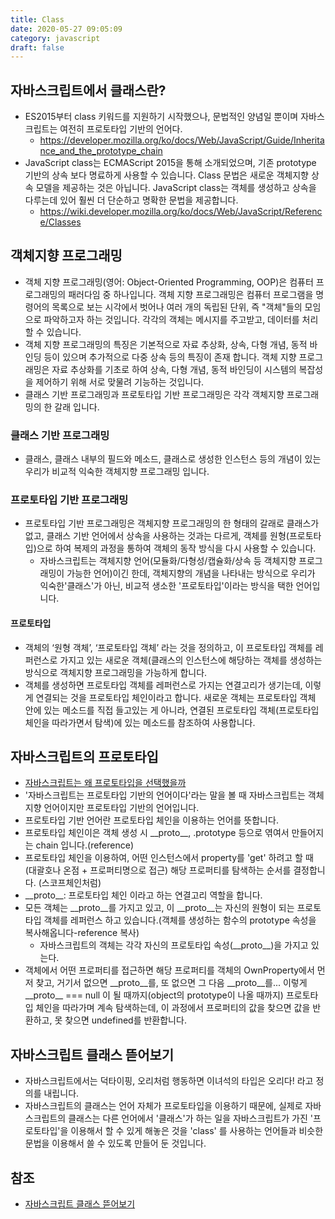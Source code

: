 ```yaml
---
title: Class
date: 2020-05-27 09:05:09
category: javascript
draft: false
---
```


## 자바스크립트에서 클래스란?

- ES2015부터 class 키워드를 지원하기 시작했으나, 문법적인 양념일 뿐이며 자바스크립트는 여전히 프로토타입 기반의 언어다.
  - https://developer.mozilla.org/ko/docs/Web/JavaScript/Guide/Inheritance_and_the_prototype_chain
- JavaScript class는 ECMAScript 2015을 통해 소개되었으며, 기존 prototype 기반의 상속 보다 명료하게 사용할 수 있습니다. Class 문법은 새로운 객체지향 상속 모델을 제공하는 것은 아닙니다. JavaScript class는 객체를 생성하고 상속을 다루는데 있어 훨씬 더 단순하고 명확한 문법을 제공합니다.
  - https://wiki.developer.mozilla.org/ko/docs/Web/JavaScript/Reference/Classes

## 객체지향 프로그래밍

- 객체 지향 프로그래밍(영어: Object-Oriented Programming, OOP)은 컴퓨터 프로그래밍의 패러다임 중 하나입니다. 객체 지향 프로그래밍은 컴퓨터 프로그램을 명령어의 목록으로 보는 시각에서 벗어나 여러 개의 독립된 단위, 즉 "객체"들의 모임으로 파악하고자 하는 것입니다. 각각의 객체는 메시지를 주고받고, 데이터를 처리할 수 있습니다.
- 객체 지향 프로그래밍의 특징은 기본적으로 자료 추상화, 상속, 다형 개념, 동적 바인딩 등이 있으며 추가적으로 다중 상속 등의 특징이 존재 합니다. 객체 지향 프로그래밍은 자료 추상화를 기초로 하여 상속, 다형 개념, 동적 바인딩이 시스템의 복잡성을 제어하기 위해 서로 맞물려 기능하는 것입니다.
- 클래스 기반 프로그래밍과 프로토타입 기반 프로그래밍은 각각 객체지향 프로그래밍의 한 갈래 입니다.

### 클래스 기반 프로그래밍

- 클래스, 클래스 내부의 필드와 메소드, 클래스로 생성한 인스턴스 등의 개념이 있는 우리가 비교적 익숙한 객체지향 프로그래밍 입니다.

### 프로토타입 기반 프로그래밍

- 프로토타입 기반 프로그래밍은 객체지향 프로그래밍의 한 형태의 갈래로 클래스가 없고, 클래스 기반 언어에서 상속을 사용하는 것과는 다르게, 객체를 원형(프로토타입)으로 하여 복제의 과정을 통하여 객체의 동작 방식을 다시 사용할 수 있습니다.
  - 자바스크립트는 객체지향 언어(모듈화/다형성/캡슐화/상속 등 객체지향 프로그래밍이 가능한 언어)이긴 한데, 객체지향의 개념을 나타내는 방식으로 우리가 익숙한'클래스'가 아닌, 비교적 생소한 '프로토타입'이라는 방식을 택한 언어입니다.

#### 프로토타입

- 객체의 ‘원형 객체’, ‘프로토타입 객체’ 라는 것을 정의하고, 이 프로토타입 객체를 레퍼런스로 가지고 있는 새로운 객체(클래스의 인스턴스에 해당하는 객체를 생성하는 방식으로 객체지향 프로그래밍을 가능하게 합니다.
- 객체를 생성하면 프로토타입 객체를 레퍼런스로 가지는 연결고리가 생기는데, 이렇게 연결되는 것을 프로토타입 체인이라고 합니다. 새로운 객체는 프로토타입 객체 안에 있는 메소드를 직접 들고있는 게 아니라, 연결된 프로토타입 객체(프로토타입 체인을 따라가면서 탐색)에 있는 메소드를 참조하여 사용합니다.

## 자바스크립트의 프로토타입

- [자바스크립트는 왜 프로토타입을 선택했을까](https://medium.com/@limsungmook/%EC%9E%90%EB%B0%94%EC%8A%A4%ED%81%AC%EB%A6%BD%ED%8A%B8%EB%8A%94-%EC%99%9C-%ED%94%84%EB%A1%9C%ED%86%A0%ED%83%80%EC%9E%85%EC%9D%84-%EC%84%A0%ED%83%9D%ED%96%88%EC%9D%84%EA%B9%8C-997f985adb42)
- '자바스크립트는 프로토타입 기반의 언어이다'라는 말을 볼 때 자바스크립트는 객체지향 언어이지만 프로토타입 기반의 언어입니다.
- 프로토타입 기반 언어란 프로토타입 체인을 이용하는 언어를 뜻합니다.
- 프로토타입 체인이은 객체 생성 시 \_\_proto\_\_, .prototype 등으로 엮여서 만들어지는 chain 입니다.(reference)
- 프로토타입 체인을 이용하여, 어떤 인스턴스에서 property를 'get' 하려고 할 때 (대괄호나 온점 + 프로퍼티명으로 접근) 해당 프로퍼티를 탐색하는 순서를 결정합니다. (스코프체인처럼)
- \_\_proto\_\_: 프로토타입 체인 이라고 하는 연결고리 역할을 합니다.
- 모든 객체는 \_\_proto\_\_를 가지고 있고, 이 \_\_proto\_\_는 자신의 원형이 되는 프로토타입 객체를 레퍼런스 하고 있습니다.(객체를 생성하는 함수의 prototype 속성을 복사해옵니다-reference 복사)
  - 자바스크립트의 객체는 각각 자신의 프로토타입 속성(\_\_proto\_\_)을 가지고 있는다.
- 객체에서 어떤 프로퍼티를 접근하면 해당 프로퍼티를 객체의 OwnProperty에서 먼저 찾고, 거기서 없으면 \_\_proto\_\_를, 또 없으면 그 다음 \_\_proto\_\_를... 이렇게 \_\_proto\_\_ === null 이 될 때까지(object의 prototype이 나올 때까지) 프로토타입 체인을 따라가며 계속 탐색하는데, 이 과정에서 프로퍼티의 값을 찾으면 값을 반환하고, 못 찾으면 undefined를 반환합니다.

## 자바스크립트 클래스 뜯어보기

- 자바스크립트에서는 덕타이핑, 오리처럼 행동하면 이녀석의 타입은 오리다! 라고 정의를 내립니다.
- 자바스크립트의 클래스는 언어 자체가 프로토타입을 이용하기 때문에, 실제로 자바스크립트의 클래스는 다른 언어에서 '클래스'가 하는 일을 자바스크립트가 가진 '프로토타입'을 이용해서 할 수 있게 해놓은 것을 'class' 를 사용하는 언어들과 비슷한 문법을 이용해서 쓸 수 있도록 만들어 둔 것입니다.

## 참조

- [자바스크립트 클래스 뜯어보기](https://dooyou21.additor.io/page/J3PDWWC5mQRq?fbclid=IwAR0QlqHXVt7fdOPyKXQ1z7BuTcLKXWbFdvDQZWQkdKqh7d3Cq3OVnU_Tu14)
